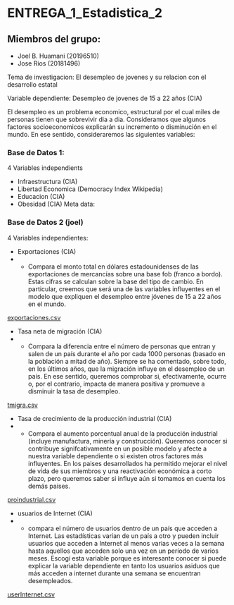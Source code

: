 # ENTREGA_1_Estadistica_2

## Miembros del grupo:
 + Joel B. Huamani (20196510)
 + Jose Rios (20181496)
 
Tema de investigacion: El desempleo de jovenes y su relacion con el desarrollo estatal 

Variable dependiente: Desempleo de jovenes de 15 a 22 años (CIA)

El desempleo es un problema economico, estructural por el cual miles de personas tienen que sobrevivir dia a dia. Consideramos que algunos factores socioeconomicos explicarán su incremento o disminución en el mundo. En ese sentido, consideraremos las siguientes variables:


### Base de Datos 1:

4 Variables independients
 + Infraestructura (CIA)
 + Libertad Economica (Democracy Index Wikipedia)
 + Educacion (CIA)
 + Obesidad (CIA)
Meta data:


### Base de Datos 2 (joel)

4 Variables independientes:

 + Exportaciones (CIA) 
 + - Compara el monto total en dólares estadounidenses de las exportaciones de mercancías sobre una base fob (franco a bordo). Estas cifras se calculan sobre la base del tipo de cambio. En particular, creemos que será una de las variables influyentes en el modelo que expliquen el desempleo entre jóvenes de 15 a 22 años en el mundo. 
 
[exportaciones.csv](https://github.com/20181496/Trabajo-final-Estadistica-2/files/9539624/exportaciones.csv)

 + Tasa neta de migración (CIA)
 + - Compara la diferencia entre el número de personas que entran y salen de un país durante el año por cada 1000 personas (basado en la población a mitad de año). Siempre se ha comentado, sobre todo, en los últimos años, que la migración influye en el desempleo de un país. En ese sentido, queremos comprobar si, efectivamente, ocurre o, por el contrario, impacta de manera positiva y promueve a disminuir la tasa de desempleo.
 
[tmigra.csv](https://github.com/20181496/Trabajo-final-Estadistica-2/files/9539627/tmigra.csv)

 + Tasa de crecimiento de la producción industrial (CIA)
 + - Compara el aumento porcentual anual de la producción industrial (incluye manufactura, minería y construcción). Queremos conocer si contribuye signifcativamente en un posible modelo y afecte a nuestra variable dependiente o si existen otros factores más influyentes. En los paises desarrollados ha permitido mejorar el nivel de vida de sus miembros y una reactivación económica a corto plazo, pero queremos saber si influye aún si tomamos en cuenta los demás países.
 
[proindustrial.csv](https://github.com/20181496/Trabajo-final-Estadistica-2/files/9539625/proindustrial.csv)

 + usuarios de Internet (CIA)
 + - compara el número de usuarios dentro de un país que acceden a Internet. Las estadísticas varían de un país a otro y pueden incluir usuarios que acceden a Internet al menos varias veces a la semana hasta aquellos que acceden solo una vez en un período de varios meses. Escogí esta variable porque es interesante conocer si puede explicar la variable dependiente en tanto los usuarios asiduos que más acceden a internet durante una semana se encuentran desempleados.

[userInternet.csv](https://github.com/20181496/Trabajo-final-Estadistica-2/files/9539626/userInternet.csv)



